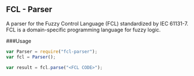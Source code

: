 FCL - Parser
--------
A parser for the Fuzzy Control Language (FCL) standardized by IEC 61131-7. FCL is a domain-specific programming language for fuzzy logic.

###Usage
```javascript
var Parser = require("fcl-parser");
var fcl = Parser();

var result = fcl.parse("<FCL CODE>");
```


